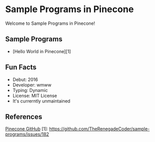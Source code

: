 # Sample Programs in Pinecone

Welcome to Sample Programs in Pinecone!

## Sample Programs

- [Hello World in Pinecone][1]

## Fun Facts

- Debut: 2016 
- Developer: wmww
- Typing: Dynamic
- License: MIT License
- It's currerntly unmaintained


## References

[Pinecone GitHub](https://github.com/wmww/Pinecone)
[1]: https://github.com/TheRenegadeCoder/sample-programs/issues/182
